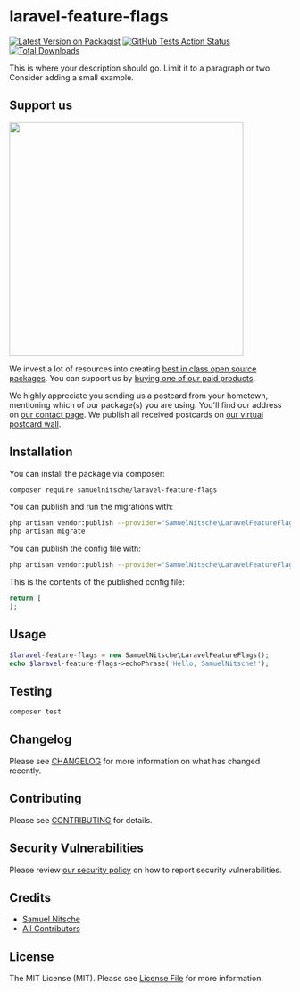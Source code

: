 # laravel-feature-flags

[![Latest Version on Packagist](https://img.shields.io/packagist/v/samuelnitsche/laravel-feature-flags.svg?style=flat-square)](https://packagist.org/packages/samuelnitsche/laravel-feature-flags)
[![GitHub Tests Action Status](https://img.shields.io/github/workflow/status/samuelnitsche/laravel-feature-flags/run-tests?label=tests)](https://github.com/samuelnitsche/laravel-feature-flags/actions?query=workflow%3ATests+branch%3Amaster)
[![Total Downloads](https://img.shields.io/packagist/dt/samuelnitsche/laravel-feature-flags.svg?style=flat-square)](https://packagist.org/packages/samuelnitsche/laravel-feature-flags)


This is where your description should go. Limit it to a paragraph or two. Consider adding a small example.

## Support us

[<img src="https://github-ads.s3.eu-central-1.amazonaws.com/package-laravel-feature-flags-laravel.jpg?t=1" width="419px" />](https://spatie.be/github-ad-click/package-laravel-feature-flags-laravel)

We invest a lot of resources into creating [best in class open source packages](https://spatie.be/open-source). You can support us by [buying one of our paid products](https://spatie.be/open-source/support-us).

We highly appreciate you sending us a postcard from your hometown, mentioning which of our package(s) you are using. You'll find our address on [our contact page](https://spatie.be/about-us). We publish all received postcards on [our virtual postcard wall](https://spatie.be/open-source/postcards).

## Installation

You can install the package via composer:

```bash
composer require samuelnitsche/laravel-feature-flags
```

You can publish and run the migrations with:

```bash
php artisan vendor:publish --provider="SamuelNitsche\LaravelFeatureFlags\LaravelFeatureFlagsServiceProvider" --tag="migrations"
php artisan migrate
```

You can publish the config file with:
```bash
php artisan vendor:publish --provider="SamuelNitsche\LaravelFeatureFlags\LaravelFeatureFlagsServiceProvider" --tag="config"
```

This is the contents of the published config file:

```php
return [
];
```

## Usage

```php
$laravel-feature-flags = new SamuelNitsche\LaravelFeatureFlags();
echo $laravel-feature-flags->echoPhrase('Hello, SamuelNitsche!');
```

## Testing

```bash
composer test
```

## Changelog

Please see [CHANGELOG](CHANGELOG.md) for more information on what has changed recently.

## Contributing

Please see [CONTRIBUTING](.github/CONTRIBUTING.md) for details.

## Security Vulnerabilities

Please review [our security policy](../../security/policy) on how to report security vulnerabilities.

## Credits

- [Samuel Nitsche](https://github.com/SamuelNitsche)
- [All Contributors](../../contributors)

## License

The MIT License (MIT). Please see [License File](LICENSE.md) for more information.
